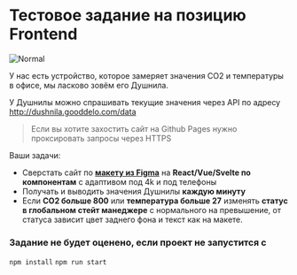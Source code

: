 # Тестовое задание на позицию Frontend

![Normal](https://github.com/gooddelo/frontend-test-task/assets/39239196/0d862657-a5f4-4b7a-8a9d-38389f9f056a)

У нас есть устройство, которое замеряет значения CO2 и температуры в офисе, мы ласково зовём его Душнила.

У Душнилы можно спрашивать текущие значения через API по адресу http://dushnila.gooddelo.com/data
> Если вы хотите захостить сайт на Github Pages нужно проксировать запросы через HTTPS

Ваши задачи:
- Сверстать сайт по [**макету из Figma**](https://www.figma.com/file/2ZN3BIJGaLjKomcIRIlIy0/Dushnila?type=design&node-id=0%3A1&mode=design&t=Vfeu9ZcWw2n1bnb1-1 "макету из Figma") на **React/Vue/Svelte по компонентам** с адаптивом под 4k и под телефоны
- Получать и выводить значения Душнилы **каждую минуту**
- Если **CO2 больше 800** или **температура больше 27** изменять **статус в глобальном стейт манеджере** с нормального на превышение, от статуса зависит цвет заднего фона и текст как на макете.

### Задание не будет оценено, если проект не запустится с
`npm install`
`npm run start`
